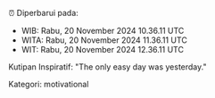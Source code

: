 ⏰ Diperbarui pada:
- WIB: Rabu, 20 November 2024 10.36.11 UTC
- WITA: Rabu, 20 November 2024 11.36.11 UTC
- WIT: Rabu, 20 November 2024 12.36.11 UTC

Kutipan Inspiratif:
"The only easy day was yesterday."


Kategori: motivational

